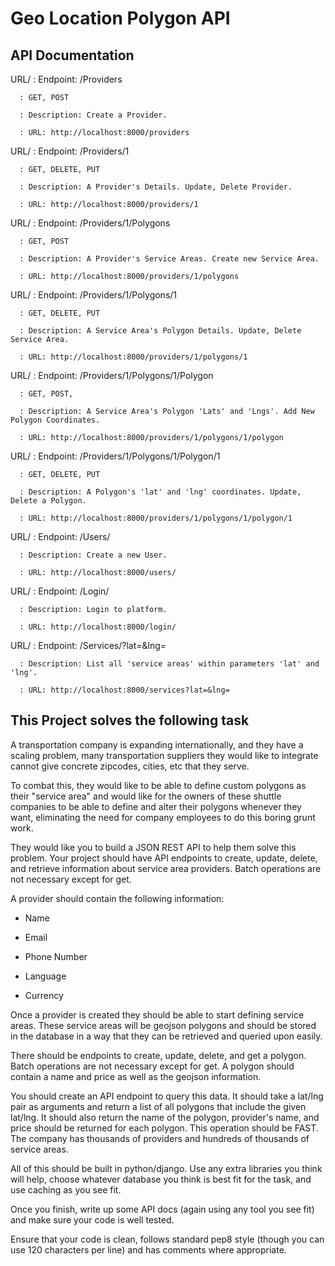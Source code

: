 # Geo Location Polygon API

## API Documentation

URL/  : Endpoint: /Providers

      : GET, POST
      
      : Description: Create a Provider.
      
      : URL: http://localhost:8000/providers

URL/  : Endpoint: /Providers/1

      : GET, DELETE, PUT
      
      : Description: A Provider's Details. Update, Delete Provider.
      
      : URL: http://localhost:8000/providers/1

URL/  : Endpoint: /Providers/1/Polygons

      : GET, POST
      
      : Description: A Provider's Service Areas. Create new Service Area.
      
      : URL: http://localhost:8000/providers/1/polygons

URL/  : Endpoint: /Providers/1/Polygons/1

      : GET, DELETE, PUT
      
      : Description: A Service Area's Polygon Details. Update, Delete Service Area.
      
      : URL: http://localhost:8000/providers/1/polygons/1

URL/  : Endpoint: /Providers/1/Polygons/1/Polygon

      : GET, POST,
      
      : Description: A Service Area's Polygon 'Lats' and 'Lngs'. Add New Polygon Coordinates.
      
      : URL: http://localhost:8000/providers/1/polygons/1/polygon

URL/  : Endpoint: /Providers/1/Polygons/1/Polygon/1

      : GET, DELETE, PUT
      
      : Description: A Polygon's 'lat' and 'lng' coordinates. Update, Delete a Polygon.
      
      : URL: http://localhost:8000/providers/1/polygons/1/polygon/1

URL/  : Endpoint: /Users/

      : Description: Create a new User.
      
      : URL: http://localhost:8000/users/

URL/  : Endpoint: /Login/

      : Description: Login to platform.
      
      : URL: http://localhost:8000/login/

URL/  : Endpoint: /Services/?lat=&lng=

      : Description: List all 'service areas' within parameters 'lat' and 'lng'.
      
      : URL: http://localhost:8000/services?lat=&lng=



## This Project solves the following task

A transportation company is expanding internationally, and they have a scaling problem, many transportation suppliers they would like to integrate cannot give concrete zipcodes, cities, etc that they serve. 

To combat this, they would like to be able to define custom polygons as their "service area" and would like for the owners of these shuttle companies to be able to define and alter their polygons whenever they want, eliminating the need for company employees to do this boring grunt work.

They would like you to build a JSON REST API to help them solve this problem. 
Your project should have API endpoints to create, update, delete, and retrieve information about service area providers. Batch operations are not necessary except for get. 

A provider should contain the following information:

- Name

- Email

- Phone Number

- Language

- Currency

Once a provider is created they should be able to start defining service areas. 
These service areas will be geojson polygons and should be stored in the database in a way that they can be retrieved and queried upon easily. 

There should be endpoints to create, update, delete, and get a polygon. Batch operations are not necessary except for get. 
A polygon should contain a name and price as well as the geojson information.

You should create an API endpoint to query this data. 
It should take a lat/lng pair as arguments and return a list of all polygons that include the given lat/lng. It should also return the name of the polygon, provider's name, and price should be returned for each polygon. This operation should be FAST. 
The company has thousands of providers and hundreds of thousands of service areas.

All of this should be built in python/django. 
Use any extra libraries you think will help, choose whatever database you think is best fit for the task, and use caching as you see fit. 

Once you finish, write up some API docs (again using any tool you see fit) and make sure your code is well tested. 

Ensure that your code is clean, follows standard pep8 style (though you can use 120 characters per line) and has comments where appropriate.

